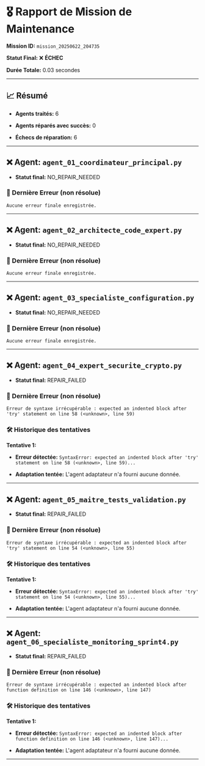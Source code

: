 # 🎖️ Rapport de Mission de Maintenance

**Mission ID:** `mission_20250622_204735`

**Statut Final:** ❌ **ÉCHEC**

**Durée Totale:** 0.03 secondes

---

## 📈 Résumé

- **Agents traités:** 6

- **Agents réparés avec succès:** 0

- **Échecs de réparation:** 6

---

## ❌ Agent: `agent_01_coordinateur_principal.py`

- **Statut final:** NO_REPAIR_NEEDED

### 🛑 Dernière Erreur (non résolue)

```
Aucune erreur finale enregistrée.
```

---

## ❌ Agent: `agent_02_architecte_code_expert.py`

- **Statut final:** NO_REPAIR_NEEDED

### 🛑 Dernière Erreur (non résolue)

```
Aucune erreur finale enregistrée.
```

---

## ❌ Agent: `agent_03_specialiste_configuration.py`

- **Statut final:** NO_REPAIR_NEEDED

### 🛑 Dernière Erreur (non résolue)

```
Aucune erreur finale enregistrée.
```

---

## ❌ Agent: `agent_04_expert_securite_crypto.py`

- **Statut final:** REPAIR_FAILED

### 🛑 Dernière Erreur (non résolue)

```
Erreur de syntaxe irrécupérable : expected an indented block after 'try' statement on line 58 (<unknown>, line 59)
```

### 🛠️ Historique des tentatives

**Tentative 1:**

- **Erreur détectée:** `SyntaxError: expected an indented block after 'try' statement on line 58 (<unknown>, line 59)...`

- **Adaptation tentée:** L'agent adaptateur n'a fourni aucune donnée.

---

## ❌ Agent: `agent_05_maitre_tests_validation.py`

- **Statut final:** REPAIR_FAILED

### 🛑 Dernière Erreur (non résolue)

```
Erreur de syntaxe irrécupérable : expected an indented block after 'try' statement on line 54 (<unknown>, line 55)
```

### 🛠️ Historique des tentatives

**Tentative 1:**

- **Erreur détectée:** `SyntaxError: expected an indented block after 'try' statement on line 54 (<unknown>, line 55)...`

- **Adaptation tentée:** L'agent adaptateur n'a fourni aucune donnée.

---

## ❌ Agent: `agent_06_specialiste_monitoring_sprint4.py`

- **Statut final:** REPAIR_FAILED

### 🛑 Dernière Erreur (non résolue)

```
Erreur de syntaxe irrécupérable : expected an indented block after function definition on line 146 (<unknown>, line 147)
```

### 🛠️ Historique des tentatives

**Tentative 1:**

- **Erreur détectée:** `SyntaxError: expected an indented block after function definition on line 146 (<unknown>, line 147)...`

- **Adaptation tentée:** L'agent adaptateur n'a fourni aucune donnée.

---
